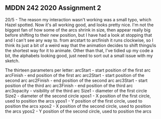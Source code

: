 ## MDDN 242 2020 Assignment 2

20/5 - The reason my interaction wasn't working was a small typo, which Hazel spotted. Now it's all working good, and looks pretty nice. I'm not the biggest fan of how some of the arcs shrink in size, then appear really big before shifting to their new position, but I have had a look at stopping that and I can't see any way to. from arcstart to arcfinish it runs clockwise, so I think its just a bit of a weird way that the animation decides to shift things/is the shortest way for it to animate. Other than that, I've tidied up my code a bit, the alphabets looking good, just need to sort out a small issue with my sketch.


The thirteen parameters per letter:
  arcStart - start position of the first arc
  arcFinish - end position of the first arc
  arc2Start - start position of the second arc
  arc2Finish - end position of the second arc
  arc3Start - start position of the third arc
  arc3Finish - end position of the third arc
  arc3opacity - visibility of the third arc
  Size1 - diameter of the first circle
  Size2 - diameter of the second circle
  xpos1 - X position of the first circle, used to position the arcs
  ypos1 - Y position of the first circle, used to position the arcs
  xpos2 - X position of the second circle, used to position the arcs
  ypos2 - Y position of the second circle, used to position the arcs

